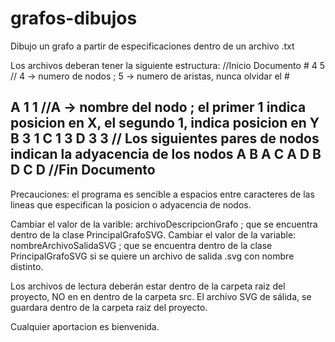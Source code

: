 # grafos-dibujos
Dibujo un grafo a partir de especificaciones dentro de un archivo .txt

Los archivos deberan tener la siguiente estructura:
//Inicio Documento
<text> # </text> 4 5 // 4 -> numero de nodos ; 5 -> numero de aristas, nunca olvidar el #

A 1 1 //A -> nombre del nodo ; el primer 1 indica posicion en X, el segundo 1, indica posicion en Y
B 3 1
C 1 3
D 3 3
// Los siguientes pares de nodos indican la adyacencia de los nodos
A B
A C
A D
B D
C D
//Fin Documento
---------------------
Precauciones: el programa es sencible a espacios entre caracteres de las lineas que especifican la posicion o adyacencia de nodos.

Cambiar el valor de la varible: archivoDescripcionGrafo ; que se encuentra dentro de la clase PrincipalGrafoSVG.
Cambiar el valor de la variable: nombreArchivoSalidaSVG ; que se encuentra dentro de la clase PrincipalGrafoSVG si se quiere un archivo de salida .svg 
con nombre distinto.

Los archivos de lectura deberán estar dentro de la carpeta raiz del proyecto, NO en en dentro de la carpeta src.
El archivo SVG de sálida, se guardara dentro de la carpeta raiz del proyecto.

Cualquier aportacion es bienvenida.
